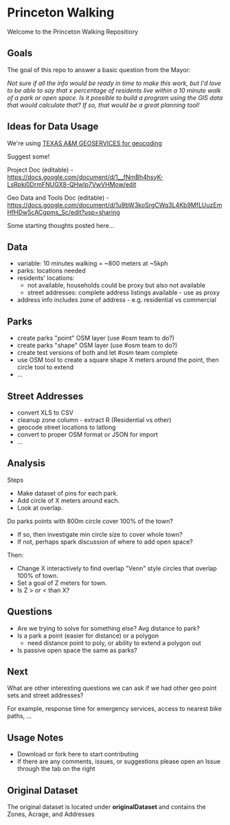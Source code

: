 # Princeton Walking

Welcome to the Princeton Walking Repositiory

## Goals
The goal of this repo to answer a basic question from the Mayor:

<i> Not sure if all the info would be ready in time to make this work, but I'd love to be able to say that x percentage of residents live within a 10 minute walk of a park or open space. Is it possible to build a program using the GIS data that would calculate that? If so, that would be a great planning tool! </i>

## Ideas for Data Usage
We're using [TEXAS A&M GEOSERVICES for geocoding](https://geoservices.tamu.edu)

Suggest some!

Project Doc (editable) - https://docs.google.com/document/d/1__fNmBh4hsyK-LsRpkj0DrmFNUGX8-QHwIp7VwVHMow/edit

Geo Data and Tools Doc (editable) - https://docs.google.com/document/d/1u9bW3koSrgCWq3L4Kb9MfLUuzEmHfHDw5cACgpms_Sc/edit?usp=sharing

Some starting thoughts posted here...

## Data
- variable: 10 minutes walking = ~800 meters at ~5kph
- parks: locations needed
- residents' locations: 
  - not available, households could be proxy but also not available
  - street addresses: complete address listings available - use as proxy
- address info includes zone of address - e.g. residential vs commercial

## Parks
- create parks "point" OSM layer (use #osm team to do?)
- create parks "shape" OSM layer (use #osm team to do?)
- create test versions of both and let #osm team complete
- use OSM tool to create a square shape X meters around the point, then circle tool to extend
- ...

## Street Addresses
- convert XLS to CSV
- cleanup zone column - extract R (Residential vs other)
- geocode street locations to latlong
- convert to proper OSM format or JSON for import
- ...

## Analysis
Steps

- Make dataset of pins for each park.
- Add circle of X meters around each.
- Look at overlap.

Do parks points with 800m circle cover 100% of the town? 
  - If so, then investigate min circle size to cover whole town?
  - If not, perhaps spark discussion of where to add open space?

Then:
- Change X interactively to find overlap "Venn" style circles that overlap 100% of town.
- Set a goal of Z meters for town.
-  Is Z > or < than X?

## Questions
- Are we trying to solve for something else? Avg distance to park?
- Is a park a point (easier for distance) or a polygon
   - need distance point to poly, or ability to extend a polygon out 
- Is passive open space the same as parks?

## Next
What are other interesting questions we can ask if we had other geo point sets and street addresses? 

For example, response time for emergency services, access to nearest bike paths, ...

## Usage Notes
- Download or fork here to start contributing
- If there are any comments, issues, or suggestions please open an Issue through the tab on the right

## Original Dataset
The original dataset is located under <b> originalDataset </b> and contains the Zones, Acrage, and Addresses
